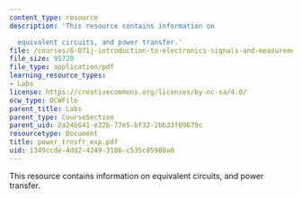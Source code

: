 ```yaml
---
content_type: resource
description: 'This resource contains information on

  equivalent circuits, and power transfer.'
file: /courses/6-071j-introduction-to-electronics-signals-and-measurement-spring-2006/1349ccde4dd242493186c535c05908a0_power_trnsfr_exp.pdf
file_size: 95720
file_type: application/pdf
learning_resource_types:
- Labs
license: https://creativecommons.org/licenses/by-nc-sa/4.0/
ocw_type: OCWFile
parent_title: Labs
parent_type: CourseSection
parent_uid: 2a24b641-e32b-77e5-bf32-2bb33f09679c
resourcetype: Document
title: power_trnsfr_exp.pdf
uid: 1349ccde-4dd2-4249-3186-c535c05908a0
---
```

This resource contains information on
equivalent circuits, and power transfer.